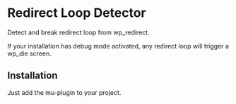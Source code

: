 # Redirect Loop Detector

Detect and break redirect loop from wp_redirect.

If your installation has debug mode activated, any redirect loop will trigger a wp_die screen.

## Installation

Just add the mu-plugin to your project.
